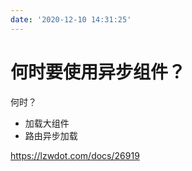 ```yaml
---
date: '2020-12-10 14:31:25'
---
```


# 何时要使用异步组件？

何时？

- 加载大组件
- 路由异步加载

https://lzwdot.com/docs/26919
